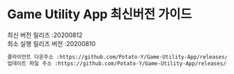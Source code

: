 # Game Utility App 최신버전 가이드

최신 버전 릴리즈 :20200812<br>
최소 실행 릴리즈 버전 :20200810<br>
```txt
클라이언트 다운주소 :https://github.com/Potato-Y/Game-Utility-App/releases/download/v1.1.0/UpdateClient.exe입니다.
업데이트 파일 주소 :https://github.com/Potato-Y/Game-Utility-App/releases/download/v1.2.0/Game.Utility.App.exe입니다.
```
